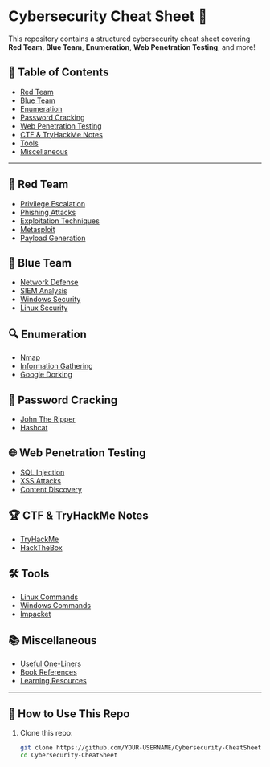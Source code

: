  # Cybersecurity Cheat Sheet 📖

This repository contains a structured cybersecurity cheat sheet covering **Red Team**, **Blue Team**, **Enumeration**, **Web Penetration Testing**, and more!

## 📌 Table of Contents
- [Red Team](#red-team)
- [Blue Team](#blue-team)
- [Enumeration](#enumeration)
- [Password Cracking](#password-cracking)
- [Web Penetration Testing](#web-penetration-testing)
- [CTF & TryHackMe Notes](#ctf--tryhackme-notes)
- [Tools](#tools)
- [Miscellaneous](#miscellaneous)

---

## 🔴 Red Team
- [Privilege Escalation](RedTeam/Privilege_Escalation.md)
- [Phishing Attacks](RedTeam/Phishing_Attacks.md)
- [Exploitation Techniques](RedTeam/Exploitation_Techniques.md)
- [Metasploit](RedTeam/Metasploit.md)
- [Payload Generation](RedTeam/Payload_Generation.md)

## 🔵 Blue Team
- [Network Defense](BlueTeam/Network_Defense.md)
- [SIEM Analysis](BlueTeam/SIEM_Analysis.md)
- [Windows Security](BlueTeam/Windows_Security.md)
- [Linux Security](BlueTeam/Linux_Security.md)

## 🔍 Enumeration
- [Nmap](Enumeration/Nmap.md)
- [Information Gathering](Enumeration/Information_Gathering.md)
- [Google Dorking](Enumeration/Google_Dorking.md)

## 🔑 Password Cracking
- [John The Ripper](Password_Cracking/John_The_Ripper.md)
- [Hashcat](Password_Cracking/Hashcat.md)

## 🌐 Web Penetration Testing
- [SQL Injection](Web_Pentest/SQL_Injection.md)
- [XSS Attacks](Web_Pentest/XSS_Attacks.md)
- [Content Discovery](Web_Pentest/Content_Discovery.md)

## 🏆 CTF & TryHackMe Notes
- [TryHackMe](CTF_Notes/TryHackMe.md)
- [HackTheBox](CTF_Notes/HackTheBox.md)

## 🛠 Tools
- [Linux Commands](Tools/Linux_Commands.md)
- [Windows Commands](Tools/Windows_Commands.md)
- [Impacket](Tools/Impacket.md)

## 📚 Miscellaneous
- [Useful One-Liners](Miscellaneous/Useful_One_Liners.md)
- [Book References](Miscellaneous/Book_References.md)
- [Learning Resources](Miscellaneous/Learning_Resources.md)

---

## 🚀 How to Use This Repo
1. Clone this repo:
   ```bash
   git clone https://github.com/YOUR-USERNAME/Cybersecurity-CheatSheet.git
   cd Cybersecurity-CheatSheet

